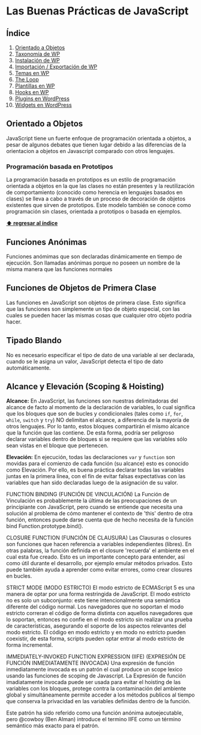 # Las Buenas Prácticas de JavaScript

## Índice
1. [Orientado a Objetos](#orientado-a-objetos)
1. [Taxonomía de WP](#taxonomía-de-wordpress)
1. [Instalación de WP](#instalación-de-wordpress)
1. [Importación / Exportación de WP](#importación--exportación-de-wordpress)
1. [Temas en WP](#temas-en-wordpress)
1. [The Loop](#the-loop)
1. [Plantillas en WP](#plantillas-en-wordpress)
1. [Hooks en WP](#hooks-en-wordpress)
1. [Plugins en WordPress](#plugins-en-wordpress)
1. [Widgets en WordPress](#widgets-en-wordpress)


## Orientado a Objetos
JavaScript tiene un fuerte enfoque de programación orientada a objetos, a pesar de algunos debates que tienen lugar debido a las diferencias de la orientacion a objetos en Javascript comparado con otros lenguajes.

### Programación basada ​​en Prototipos
La programación basada ​​en prototipos es un estilo de programación orientada a objetos en la que las clases no están presentes y la reutilización de comportamiento (conocido como herencia en lenguajes basados ​​en clases) se lleva a cabo a través de un proceso de decoración de objetos existentes que sirven de prototipos. Este modelo también se conoce como programación sin clases, orientada a prototipos o basada en ejemplos.

**[⬆ regresar al índice](#Índice)**


## Funciones Anónimas
Funciones anómimas que son declaradas dinámicamente en tiempo de ejecución. Son llamadas anónimas porque no poseen un nombre de la misma manera que las funciones normales

## Funciones de Objetos de Primera Clase
Las funciones en JavaScript son objetos de primera clase. Esto significa que las funciones son simplemente un tipo de objeto especial, con las cuales se pueden hacer las mismas cosas que cualquier otro objeto podria hacer.

## Tipado Blando
No es necesario especificar el tipo de dato de una variable al ser declarada, cuando se le asigna un valor, JavaScript detecta el tipo de dato automáticamente.

## Alcance y Elevación (Scoping & Hoisting)
**Alcance:** En JavaScript, las funciones son nuestras delimitadoras del alcance de facto al momento de la declaración de variables, lo cual significa que los bloques que son de bucles y condicionales (tales como `if`, `for`, `while`, `switch` y `try`) NO delimitan el alcance, a diferencia de la mayoría de otros lenguajes. Por lo tanto, estos bloques compartirán el mismo alcance que la función que las contiene. De esta forma, podría ser peligroso declarar variables dentro de bloques si se requiere que las variables sólo sean vistas en el bloque que pertenecen.

**Elevación:** En ejecución, todas las declaraciones `var` y `function` son movidas para el comienzo de cada función (su alcance) esto es conocido como Elevación. Por ello, es buena práctica declarar todas las variables juntas en la primera línea, con el fín de evitar falsas expectativas con las variables que han sido declaradas luego de la asignación de su valor.


FUNCTION BINDING (FUNCIÓN DE VINCULACIÓN) La Función de Vinculación es probablemente la última de las preocupaciones de un principiante con JavaScript, pero cuando se entiende que necesita una solución al problema de cómo mantener el contexto de 'this' dentro de otra función, entonces puede darse cuenta que de hecho necesita de la función bind Function.prototype.bind().


CLOSURE FUNCTION (FUNCIÓN DE CLAUSURA) Las Clausuras o closures son funciones que hacen referencia a variables independientes (libres). En otras palabras, la función definida en el closure 'recuerda' el ambiente en el cual esta fue creado. Esto es un importante concepto para entender, así como útil durante el desarrollo, por ejemplo emular métodos privados. Esto puede también ayuda a aprender como evitar errores, como crear closures en bucles.

STRICT MODE (MODO ESTRICTO) El modo estricto de ECMAScript 5 es una manera de optar por una forma restringida de JavaScript. El modo estricto no es solo un subconjunto: este tiene intencionalmente una semántica diferente del código normal. Los navegadores que no soportan el modo estricto correran el código de forma distinta con aquellos navegadores que lo soportan, entonces no confie en el modo estricto sin realizar una prueba de características, asegurando el soporte de los aspectos relevantes del modo estricto. El código en modo estricto y en modo no estrícto pueden coexistir, de esta forma, scripts pueden optar entrar al modo estrícto de forma incremental.


IMMEDIATELY-INVOKED FUNCTION EXPRESSION (IIFE) (EXPRESIÓN DE FUNCIÓN INMEDIATAMENTE INVOCADA) Una expresión de función inmediatamente invocada es un patrón el cual produce un scope lexico usando las funciones de scoping de Javascript. La Expresión de función imadiatamente invocada puede ser usada para evitar el hoisting de las variables con los bloques, protege contra la contaminación del ambiente global y simultáneamente permite acceder a los métodos publicos al tiempo que conserva la privacidad en las variables definidas dentro de la función.

Este patrón ha sido referido como una función anónima autoejecutable, pero @cowboy (Ben Alman) introduce el termino IIFE como un término semántico más exacto para el patrón.